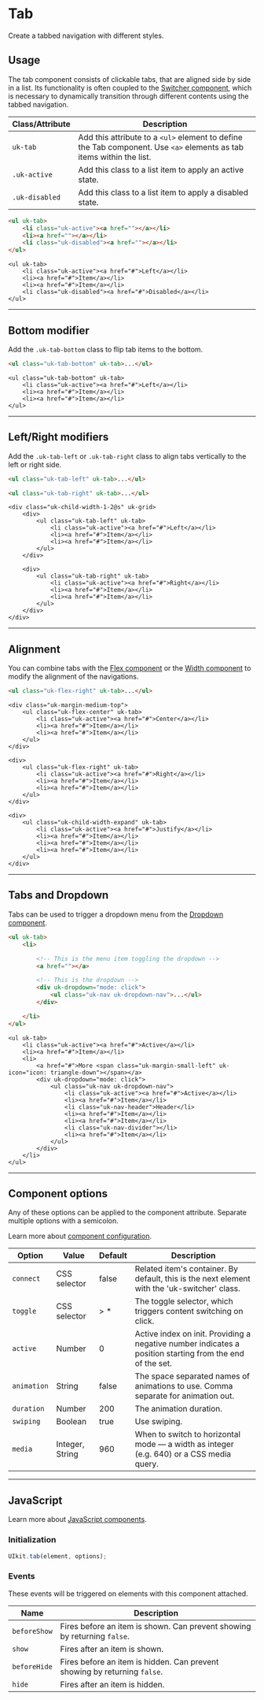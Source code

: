 # Tab

<p class="uk-text-lead">Create a tabbed navigation with different styles.</p>

## Usage

The tab component consists of clickable tabs, that are aligned side by side in a list. Its functionality is often coupled to the [Switcher component](switcher.md), which is necessary to dynamically transition through different contents using the tabbed navigation.

| Class/Attribute | Description                                                                                                          |
|-----------------|----------------------------------------------------------------------------------------------------------------------|
| `uk-tab`        | Add this attribute to a `<ul>` element to define the Tab component. Use `<a>` elements as tab items within the list. |
| `.uk-active `   | Add this class to a list item to apply an active state.                                                              |
| `.uk-disabled ` | Add this class to a list item to apply a disabled state.                                                             |

```html
<ul uk-tab>
    <li class="uk-active"><a href=""></a></li>
    <li><a href=""></a></li>
    <li class="uk-disabled"><a href=""></a></li>
</ul>
```

```example
<ul uk-tab>
    <li class="uk-active"><a href="#">Left</a></li>
    <li><a href="#">Item</a></li>
    <li><a href="#">Item</a></li>
    <li class="uk-disabled"><a href="#">Disabled</a></li>
</ul>
```

***

## Bottom modifier

Add the `.uk-tab-bottom` class to flip tab items to the bottom.

```html
<ul class="uk-tab-bottom" uk-tab>...</ul>
```

```example
<ul class="uk-tab-bottom" uk-tab>
    <li class="uk-active"><a href="#">Left</a></li>
    <li><a href="#">Item</a></li>
    <li><a href="#">Item</a></li>
</ul>
```

***

## Left/Right modifiers

Add the `.uk-tab-left` or `.uk-tab-right` class to align tabs vertically to the left or right side.

```html
<ul class="uk-tab-left" uk-tab>...</ul>

<ul class="uk-tab-right" uk-tab>...</ul>
```

```example
<div class="uk-child-width-1-2@s" uk-grid>
    <div>
        <ul class="uk-tab-left" uk-tab>
            <li class="uk-active"><a href="#">Left</a></li>
            <li><a href="#">Item</a></li>
            <li><a href="#">Item</a></li>
        </ul>
    </div>

    <div>
        <ul class="uk-tab-right" uk-tab>
            <li class="uk-active"><a href="#">Right</a></li>
            <li><a href="#">Item</a></li>
            <li><a href="#">Item</a></li>
        </ul>
    </div>
</div>
```

***

## Alignment

You can combine tabs with the [Flex component](flex.md) or the [Width component](width.md) to modify the alignment of the navigations.

```html
<ul class="uk-flex-right" uk-tab>...</ul>
```

```example
<div class="uk-margin-medium-top">
    <ul class="uk-flex-center" uk-tab>
        <li class="uk-active"><a href="#">Center</a></li>
        <li><a href="#">Item</a></li>
        <li><a href="#">Item</a></li>
    </ul>
</div>

<div>
    <ul class="uk-flex-right" uk-tab>
        <li class="uk-active"><a href="#">Right</a></li>
        <li><a href="#">Item</a></li>
        <li><a href="#">Item</a></li>
    </ul>
</div>

<div>
    <ul class="uk-child-width-expand" uk-tab>
        <li class="uk-active"><a href="#">Justify</a></li>
        <li><a href="#">Item</a></li>
        <li><a href="#">Item</a></li>
        <li><a href="#">Item</a></li>
    </ul>
</div>
```

***

## Tabs and Dropdown

Tabs can be used to trigger a dropdown menu from the [Dropdown component](dropdown.md).

```html
<ul uk-tab>
    <li>

        <!-- This is the menu item toggling the dropdown -->
        <a href=""></a>

        <!-- This is the dropdown -->
        <div uk-dropdown="mode: click">
            <ul class="uk-nav uk-dropdown-nav">...</ul>
        </div>

    </li>
</ul>
```

```example
<ul uk-tab>
    <li class="uk-active"><a href="#">Active</a></li>
    <li><a href="#">Item</a></li>
    <li>
        <a href="#">More <span class="uk-margin-small-left" uk-icon="icon: triangle-down"></span></a>
        <div uk-dropdown="mode: click">
            <ul class="uk-nav uk-dropdown-nav">
                <li class="uk-active"><a href="#">Active</a></li>
                <li><a href="#">Item</a></li>
                <li class="uk-nav-header">Header</li>
                <li><a href="#">Item</a></li>
                <li><a href="#">Item</a></li>
                <li class="uk-nav-divider"></li>
                <li><a href="#">Item</a></li>
            </ul>
        </div>
    </li>
</ul>
```

***

## Component options

Any of these options can be applied to the component attribute. Separate multiple options with a semicolon.

Learn more about [component configuration](javascript.md#component-configuration).

| Option      | Value           | Default | Description                                                                                              |
|-------------|-----------------|---------|----------------------------------------------------------------------------------------------------------|
| `connect`   | CSS selector    | false   | Related item's container. By default, this is the next element with the 'uk-switcher' class.             |
| `toggle `   | CSS selector    | > *     | The toggle selector, which triggers content switching on click.                                          |
| `active `   | Number          | 0       | Active index on init. Providing a negative number indicates a position starting from the end of the set. |
| `animation` | String          | false   | The space separated names of animations to use. Comma separate for animation out.                        |
| `duration`  | Number          | 200     | The animation duration.                                                                                  |
| `swiping`   | Boolean         | true    | Use swiping.                                                                                             |
| `media`     | Integer, String | 960     | When to switch to horizontal mode — a width as integer (e.g. 640) or a CSS media query.                  |

***

## JavaScript

Learn more about [JavaScript components](javascript.md#programmatic-use).

### Initialization

```js
UIkit.tab(element, options);
```

### Events

These events will be triggered on elements with this component attached.

| Name | Description |
| --- | --- |
| `beforeShow` | Fires before an item is shown. Can prevent showing by returning `false`. |
| `show` | Fires after an item is shown. |
| `beforeHide` | Fires before an item is hidden. Can prevent showing by returning `false`. |
| `hide` | Fires after an item is hidden. |
